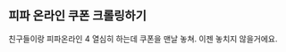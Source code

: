 피파 온라인 쿠폰 크롤링하기 
----------------------------------------------------------------

친구들이랑 피파온라인 4 열심히 하는데 쿠폰을 맨날 놓쳐.
이젠 놓치지 않을거에요.

